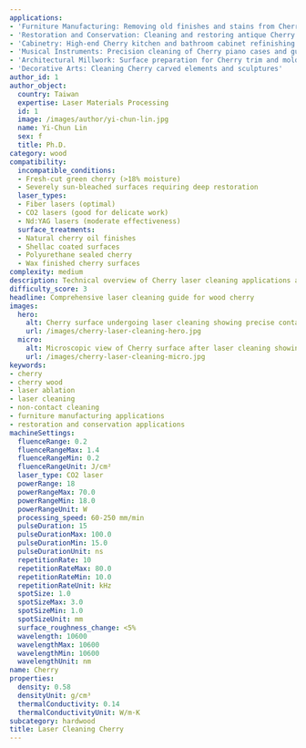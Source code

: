 ```yaml
---
applications:
- 'Furniture Manufacturing: Removing old finishes and stains from Cherry wood surfaces'
- 'Restoration and Conservation: Cleaning and restoring antique Cherry wood furniture and artifacts'
- 'Cabinetry: High-end Cherry kitchen and bathroom cabinet refinishing'
- 'Musical Instruments: Precision cleaning of Cherry piano cases and guitar bodies'
- 'Architectural Millwork: Surface preparation for Cherry trim and molding'
- 'Decorative Arts: Cleaning Cherry carved elements and sculptures'
author_id: 1
author_object:
  country: Taiwan
  expertise: Laser Materials Processing
  id: 1
  image: /images/author/yi-chun-lin.jpg
  name: Yi-Chun Lin
  sex: f
  title: Ph.D.
category: wood
compatibility:
  incompatible_conditions:
  - Fresh-cut green cherry (>18% moisture)
  - Severely sun-bleached surfaces requiring deep restoration
  laser_types:
  - Fiber lasers (optimal)
  - CO2 lasers (good for delicate work)
  - Nd:YAG lasers (moderate effectiveness)
  surface_treatments:
  - Natural cherry oil finishes
  - Shellac coated surfaces
  - Polyurethane sealed cherry
  - Wax finished cherry surfaces
complexity: medium
description: Technical overview of Cherry laser cleaning applications and parameters
difficulty_score: 3
headline: Comprehensive laser cleaning guide for wood cherry
images:
  hero:
    alt: Cherry surface undergoing laser cleaning showing precise contamination removal
    url: /images/cherry-laser-cleaning-hero.jpg
  micro:
    alt: Microscopic view of Cherry surface after laser cleaning showing detailed surface structure
    url: /images/cherry-laser-cleaning-micro.jpg
keywords:
- cherry
- cherry wood
- laser ablation
- laser cleaning
- non-contact cleaning
- furniture manufacturing applications
- restoration and conservation applications
machineSettings:
  fluenceRange: 0.2
  fluenceRangeMax: 1.4
  fluenceRangeMin: 0.2
  fluenceRangeUnit: J/cm²
  laser_type: CO2 laser
  powerRange: 18
  powerRangeMax: 70.0
  powerRangeMin: 18.0
  powerRangeUnit: W
  processing_speed: 60-250 mm/min
  pulseDuration: 15
  pulseDurationMax: 100.0
  pulseDurationMin: 15.0
  pulseDurationUnit: ns
  repetitionRate: 10
  repetitionRateMax: 80.0
  repetitionRateMin: 10.0
  repetitionRateUnit: kHz
  spotSize: 1.0
  spotSizeMax: 3.0
  spotSizeMin: 1.0
  spotSizeUnit: mm
  surface_roughness_change: <5%
  wavelength: 10600
  wavelengthMax: 10600
  wavelengthMin: 10600
  wavelengthUnit: nm
name: Cherry
properties:
  density: 0.58
  densityUnit: g/cm³
  thermalConductivity: 0.14
  thermalConductivityUnit: W/m·K
subcategory: hardwood
title: Laser Cleaning Cherry
---
```

